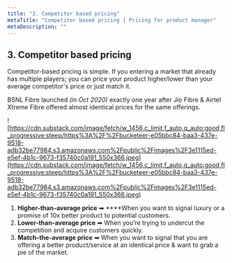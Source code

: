 ```yaml
---
title: "3. Competitor based pricing"
metaTitle: "Competitor based pricing | Pricing for product manager"
metaDescription: ""
---
```


## 3. Competitor based pricing

Competitor-based pricing is simple. If you entering a market that already has multiple players; you can price your product higher/lower than your average competitor's price or just match it.

BSNL Fibre launched *(in Oct 2020)* exactly one year after Jio Fibre & Airtel Xtreme Fibre offered almost identical prices for the same offerings.

![https://cdn.substack.com/image/fetch/w_1456,c_limit,f_auto,q_auto:good,fl_progressive:steep/https%3A%2F%2Fbucketeer-e05bbc84-baa3-437e-9518-adb32be77984.s3.amazonaws.com%2Fpublic%2Fimages%2F3e1115ed-e5ef-4b1c-9673-f35740c0a191_550x366.jpeg](https://cdn.substack.com/image/fetch/w_1456,c_limit,f_auto,q_auto:good,fl_progressive:steep/https%3A%2F%2Fbucketeer-e05bbc84-baa3-437e-9518-adb32be77984.s3.amazonaws.com%2Fpublic%2Fimages%2F3e1115ed-e5ef-4b1c-9673-f35740c0a191_550x366.jpeg)



1. **Higher-than-average price** ➡  ****When you want to signal luxury or a promise of 10x better product to potential customers.
2. **Lower-than-average price** ➡ When you’re trying to undercut the competition and acquire customers quickly.
3. **Match-the-average price** ➡ When you want to signal that you are offering a better product/service at an identical price & want to grab a pie of the market.
